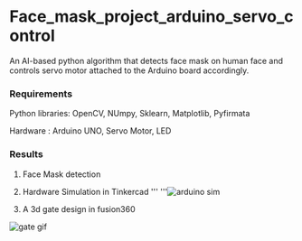 # Face_mask_project_arduino_servo_control

An AI-based python algorithm that detects face mask
on human face and controls servo motor attached to the Arduino
board accordingly.
 
 
### Requirements
  Python libraries: OpenCV, NUmpy, Sklearn, Matplotlib, Pyfirmata
  
  Hardware : Arduino UNO, Servo Motor, LED
  
  
  
  
 
### Results 
1. Face Mask detection
2. Hardware Simulation in Tinkercad
'''
'''![arduino sim](https://user-images.githubusercontent.com/92446670/176642288-c0bbdbcf-c1f5-4ba6-8ce7-29cff938d9cb.gif)



3. A 3d gate design in fusion360
<p align="center">
  
![gate gif](https://user-images.githubusercontent.com/92446670/176641363-d3bf872c-e025-4cf9-9a1e-a779e825ad05.gif)
